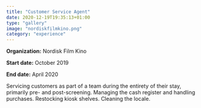 ```yaml
---
title: "Customer Service Agent"
date: 2020-12-19T19:35:13+01:00
type: "gallery"
image: "nordiskfilmkino.png"
category: "experience"
---
```


**Organization:** Nordisk Film Kino

**Start date:** October 2019

**End date:** April 2020

Servicing customers as part of a team during the entirety of their stay, primarily pre- and post-screening. Managing the cash register and handling purchases. Restocking kiosk shelves. Cleaning the locale.
